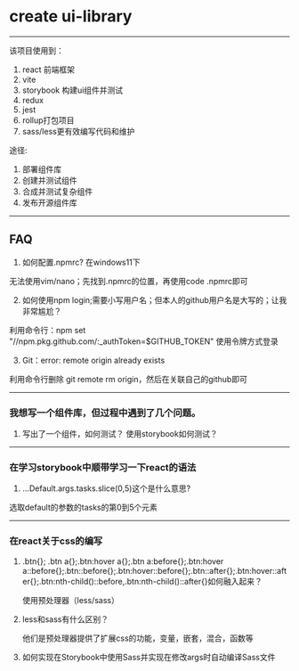 # create ui-library

---

该项目使用到：

1. react 前端框架
2. vite
3. storybook 构建ui组件并测试
4. redux 
5. jest 
6. rollup打包项目
6. sass/less更有效编写代码和维护



途径:

1. 部署组件库
2. 创建并测试组件
3. 合成并测试复杂组件
4. 发布开源组件库

---




## FAQ
1. 如何配置.npmrc? 在windows11下

无法使用vim/nano；先找到.npmrc的位置，再使用code .npmrc即可

2. 如何使用npm login;需要小写用户名；但本人的github用户名是大写的；让我非常尴尬？

利用命令行：npm set "//npm.pkg.github.com/:_authToken=$GITHUB_TOKEN" 使用令牌方式登录

3. Git：error: remote origin already exists

利用命令行删除 git remote rm origin，然后在关联自己的github即可



---



### 我想写一个组件库，但过程中遇到了几个问题。



1. 写出了一个组件，如何测试？
   使用storybook如何测试？



---



### 在学习storybook中顺带学习一下react的语法

1. ...Default.args.tasks.slice(0,5)这个是什么意思?

选取default的参数的tasks的第0到5个元素



---

### 在react关于css的编写

1. .btn{}; .btn a{};.btn:hover a{};.btn a:before{};.btn:hover a::before{};.btn::before{};.btn:hover::before{};.btn::after{};.btn:hover::after{};.btn:nth-child()::before,.btn:nth-child()::after{}如何融入起来？

   使用预处理器（less/sass）

2. less和sass有什么区别？

   他们是预处理器提供了扩展css的功能，变量，嵌套，混合，函数等

3. 如何实现在Storybook中使用Sass并实现在修改args时自动编译Sass文件
